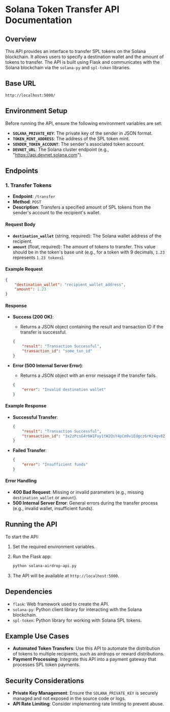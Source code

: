 
# Solana Token Transfer API Documentation

## Overview

This API provides an interface to transfer SPL tokens on the Solana blockchain. It allows users to specify a destination wallet and the amount of tokens to transfer. The API is built using Flask and communicates with the Solana blockchain via the `solana-py` and `spl-token` libraries.

## Base URL

```
http://localhost:5000/
```

## Environment Setup

Before running the API, ensure the following environment variables are set:

- **`SOLANA_PRIVATE_KEY`**: The private key of the sender in JSON format.
- **`TOKEN_MINT_ADDRESS`**: The address of the SPL token mint.
- **`SENDER_TOKEN_ACCOUNT`**: The sender's associated token account.
- **`DEVNET_URL`**: The Solana cluster endpoint (e.g., "https://api.devnet.solana.com").

## Endpoints

### 1. Transfer Tokens

- **Endpoint**: `/transfer`
- **Method**: `POST`
- **Description**: Transfers a specified amount of SPL tokens from the sender's account to the recipient's wallet.

#### Request Body

- **`destination_wallet`** (string, required): The Solana wallet address of the recipient.
- **`amount`** (float, required): The amount of tokens to transfer. This value should be in the token's base unit (e.g., for a token with 9 decimals, `1.23` represents `1.23 tokens`).

#### Example Request

```json
{
    "destination_wallet": "recipient_wallet_address",
    "amount": 1.23
}
```

#### Response

- **Success (200 OK)**:
  - Returns a JSON object containing the result and transaction ID if the transfer is successful.

  ```json
  {
      "result": "Transaction Successful",
      "transaction_id": "some_txn_id"
  }
  ```

- **Error (500 Internal Server Error)**:
  - Returns a JSON object with an error message if the transfer fails.

  ```json
  {
      "error": "Invalid destination wallet"
  }
  ```

#### Example Response

- **Successful Transfer**:
  ```json
  {
      "result": "Transaction Successful",
      "transaction_id": "3x2zPcsG4r6W1Fuy1tW2QsY4pCm9v1Edgcz6rKz4qv8Z"
  }
  ```

- **Failed Transfer**:
  ```json
  {
      "error": "Insufficient funds"
  }
  ```

#### Error Handling

- **400 Bad Request**: Missing or invalid parameters (e.g., missing `destination_wallet` or `amount`).
- **500 Internal Server Error**: General errors during the transfer process (e.g., invalid wallet, insufficient funds).

## Running the API

To start the API:

1. Set the required environment variables.
2. Run the Flask app:

   ```bash
   python solana-airdrop-api.py
   ```

3. The API will be available at `http://localhost:5000`.

## Dependencies

- `flask`: Web framework used to create the API.
- `solana-py`: Python client library for interacting with the Solana blockchain.
- `spl-token`: Python library for working with Solana SPL tokens.

## Example Use Cases

- **Automated Token Transfers**: Use this API to automate the distribution of tokens to multiple recipients, such as airdrops or reward distributions.
- **Payment Processing**: Integrate this API into a payment gateway that processes SPL token payments.

## Security Considerations

- **Private Key Management**: Ensure the `SOLANA_PRIVATE_KEY` is securely managed and not exposed in the source code or logs.
- **API Rate Limiting**: Consider implementing rate limiting to prevent abuse.
```

